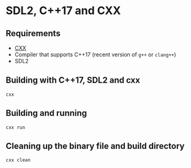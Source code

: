 SDL2, C++17 and CXX
===================

Requirements
------------

* [CXX](https://github.com/xyproto/cxx)
* Compiler that supports C++17 (recent version of `g++` or `clang++`)
* SDL2

Building with C++17, SDL2 and cxx
---------------------------------

    cxx

Building and running
--------------------

    cxx run

Cleaning up the binary file and build directory
-----------------------------------------------

    cxx clean

